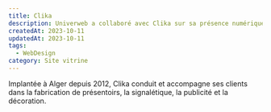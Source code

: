 ```yaml
---
title: Clika
description: Univerweb a collaboré avec Clika sur sa présence numérique.
createdAt: 2023-10-11
updatedAt: 2023-10-11
tags:
  - WebDesign
category: Site vitrine
---
```


Implantée à Alger depuis 2012, Clika conduit et accompagne ses clients dans la fabrication de présentoirs, la signalétique, la publicité et la décoration.
